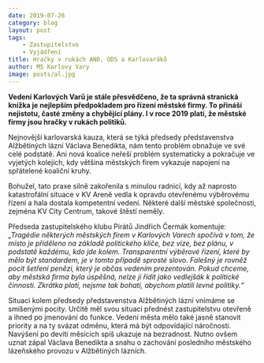 ```yaml
---
date: 2019-07-26
category: blog
layout: post
tags:
    - Zastupitelstvo
    - Vyjádření
title: Hračky v rukách ANO, ODS a Karlovaráků
author: MS Karlovy Vary
image: posts/al.jpg
---
```

**Vedení Karlových Varů je stále přesvědčeno, že ta správná stranická knížka je nejlepším předpokladem pro řízení městské firmy. To přináší nejistotu, časté změny a chybějící plány. I v roce 2019 platí, že městské firmy jsou hračky v rukách politiků.**

Nejnovější karlovarská kauza, která se týká předsedy představenstva Alžbětiných lázní Václava Benedikta, nám tento problém obnažuje ve své celé podstatě. Ani nová koalice neřeší problém systematicky a pokračuje ve vyjetých kolejích, kdy většina městských firem vykazuje napojení na spřátelené koaliční kruhy.

Bohužel, tato praxe silně zakořenila s minulou radnicí, kdy až naprosto katastrofální situace v KV Areně vedla k opravdu otevřenému výběrovému řízení a hala dostala kompetentní vedení. Některé další městské společnosti, zejména KV City Centrum, takové štěstí neměly.


Předseda zastupitelského klubu Pirátů Jindřich Čermák komentuje: *„Tragédie některých městských firem v Karlových Varech spočívá v tom, že místo je přiděleno na základě politického klíče, bez vize, bez plánu, v podstatě každému, kdo jde kolem. Transparentní výběrové řízení, které by mělo být standardem, je v tomto případě sprosté slovo. Falešný je rovněž pocit šetření penězi, který je občas vedením prezentován. Pokud chceme, aby městská firma byla úspěšná, nelze ji řídit jako vedlejšák k politické činnosti. Zkrátka platí, nejsme tak bohatí, abychom platili levné politiky.“*


Situaci kolem předsedy představenstva Alžbětiných lázní vnímáme se smíšenými pocity. Určitě měl svou situaci přednést zastupitelstvu otevřeně a ihned po jmenování do funkce. Vedení města mělo také jasně stanovit priority a na ty svázat odměnu, která má být odpovídající náročnosti. Navýšení po devíti měsících spíš ukazuje na bezradnost. Nutno ovšem uznat zápal Václava Benedikta a snahu o zachování posledního městského lázeňského provozu v Alžbětiných lázních.
